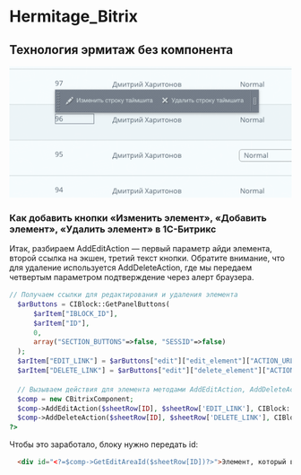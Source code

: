 # Hermitage_Bitrix
## Технология эрмитаж <b>без компонента</b>


<img src="img.png" />

### Как добавить кнопки «Изменить элемент», «Добавить элемент», «Удалить элемент» в 1С-Битрикс

Итак, разбираем AddEditAction — первый параметр айди элемента, второй ссылка на экшен, третий текст кнопки. Обратите внимание, что для удаление используется AddDeleteAction, где мы передаем четвертым параметром подтверждение через алерт браузера.


```php
// Получаем ссылки для редактирования и удаления элемента
  $arButtons = CIBlock::GetPanelButtons(
      $arItem["IBLOCK_ID"],
      $arItem["ID"],
      0,
      array("SECTION_BUTTONS"=>false, "SESSID"=>false)
  );
  $arItem["EDIT_LINK"] = $arButtons["edit"]["edit_element"]["ACTION_URL"];
  $arItem["DELETE_LINK"] = $arButtons["edit"]["delete_element"]["ACTION_URL"];

  // Вызываем действия для элемента методами AddEditAction, AddDeleteAction
  $comp = new CBitrixComponent;
  $comp->AddEditAction($sheetRow[ID], $sheetRow['EDIT_LINK'], CIBlock::GetArrayByID($arItem["IBLOCK_ID"], "ELEMENT_EDIT"));
  $comp->AddDeleteAction($sheetRow[ID], $sheetRow['DELETE_LINK'], CIBlock::GetArrayByID($arItem["IBLOCK_ID"], "ELEMENT_DELETE"), array("CONFIRM" => GetMessage('CT_BNL_ELEMENT_DELETE_CONFIRM')));
?>
```
Чтобы это заработало, блоку нужно передать id:

```html
  <div id="<?=$comp->GetEditAreaId($sheetRow[ID])?>">Элемент, который выделится эрмитажем</div>
```
